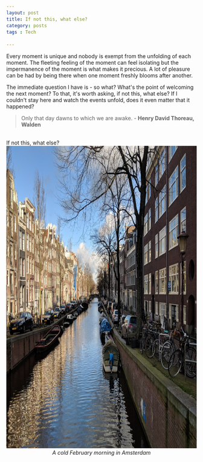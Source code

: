 ```yaml
---
layout: post
title: If not this, what else?
category: posts
tags : Tech

---
```


Every moment is unique and nobody is exempt from the  unfolding of each moment. The fleeting feeling of the moment can  feel isolating but the impermanence of the moment is what makes it precious. A lot of pleasure can be had by being there when one moment freshly blooms after another.

The immediate question I have is - so what? What's the point of welcoming the next moment? To that, it's worth asking, if not this, what else? If I couldn't stay here and watch the events unfold, does it even matter that it happened? 

<blockquote>
Only that day dawns to which we are awake. - <b> Henry David Thoreau, Walden </b>
</blockquote>
<br>
If not this, what else? 

<center>
<img src="/images/blog/moment/amsterdam.jpg" width="800" height="800"/>
<br>
<i> A cold February morning in Amsterdam </i>
</center> 

<br>


